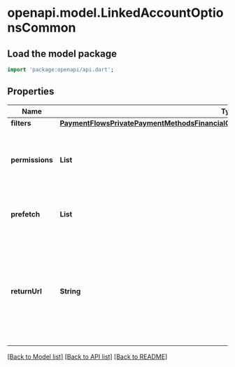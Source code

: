 # openapi.model.LinkedAccountOptionsCommon

## Load the model package
```dart
import 'package:openapi/api.dart';
```

## Properties
Name | Type | Description | Notes
------------ | ------------- | ------------- | -------------
**filters** | [**PaymentFlowsPrivatePaymentMethodsFinancialConnectionsCommonLinkedAccountOptionsFilters**](PaymentFlowsPrivatePaymentMethodsFinancialConnectionsCommonLinkedAccountOptionsFilters.md) |  | [optional] 
**permissions** | **List<String>** | The list of permissions to request. The `payment_method` permission must be included. | [optional] [default to const []]
**prefetch** | **List<String>** | Data features requested to be retrieved upon account creation. | [optional] [default to const []]
**returnUrl** | **String** | For webview integrations only. Upon completing OAuth login in the native browser, the user will be redirected to this URL to return to your app. | [optional] 

[[Back to Model list]](../README.md#documentation-for-models) [[Back to API list]](../README.md#documentation-for-api-endpoints) [[Back to README]](../README.md)


